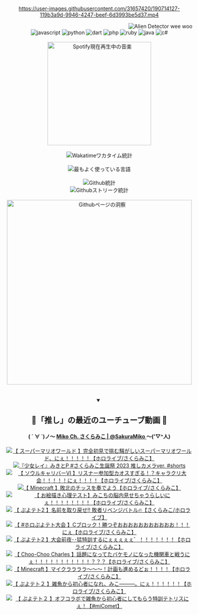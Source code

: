 <!-- START: HERO IMAGE GIF ////////// ////////// ////////// -->
<!-- <img src="@/../assets/img/gaming/ghost-of-tsushima.gif" width="100%"  alt="nellyXinwei's Hero Gif Image"/> -->
<!-- END: HERO IMAGE GIF ////////// ////////// ////////// -->

<div align="center" >  
  
<!-- START:ワンピース 第1015話「ルフィはRED ROCを使う」 -->
<https://user-images.githubusercontent.com/31657420/190714127-119b3a9d-9946-4247-beef-6d3993be5d37.mp4>
<!-- END:ワンピース 第1015話「ルフィはRED ROCを使う」 -->

<!-- START:VISITOR COUNTER -->
<div width="100%" align="right">

<img src="https://komarev.com/ghpvc/?username=nellyXinwei&label=🛸&color=grey&style=for-the-badge&labelcolor=ffffff" alt="Alien Detector wee woo"/>

</div>
<!-- END:VISITOR COUNTER -->

<!-- START: PROGRAMMING LANGUAGES -->
<!-- 色彩 Color Scheme:
#961E3A, #8A0D42, #5A0640, #4F265E, #2B355A, #3E759B, #CC4246,
#BB2649, #AD1052, #700750, #633075, #364270, #4E92C2, #FF5357
Sauce: https://www.webcreatorbox.com/inspiration/pantone-2023
-->

<img src="https://img.shields.io/badge/javascript%20-%23BB2649.svg?&style=for-the-badge&logo=javascript&logoColor=white&labelColor=961E3A" alt="javascript"/>
<img src="https://img.shields.io/badge/python%20-%23AD1052.svg?&style=for-the-badge&logo=python&logoColor=white&labelColor=8A0D42" alt="python" />
<img src="https://img.shields.io/badge/dart%20-%23700750.svg?&style=for-the-badge&logo=dart&logoColor=white&labelColor=5A0640" alt="dart"/>
<img src="https://img.shields.io/badge/php%20-%23633075.svg?&style=for-the-badge&logo=php&logoColor=white&labelColor=4F265E" alt="php"/>
<img src="https://img.shields.io/badge/ruby%20-%23364270.svg?&style=for-the-badge&logo=ruby&logoColor=white&labelColor=2B355A" alt="ruby"/>
<img src="https://img.shields.io/badge/java%20-%234E92C2.svg?&style=for-the-badge&logo=openjdk&logoColor=white&labelColor=3E759B" alt="java"/>
<img src="https://img.shields.io/badge/c%23-%23FF5357.svg?style=for-the-badge&logo=c-sharp&logoColor=white&labelColor=CC4246" alt="c#"/>  
<!-- END: PROGRAMMING LANGUAGES -->

<br>
<br>

<!-- START: MUSIC STATUS -->
  <!-- <a href="https://newojima-gsrs-20220114.vercel.app/api/now-playing?open">
    <img src="https://newojima-gsrs-20220114.vercel.app/api/now-playing" alt="Spotify現在再生中の音楽">
  </a> -->
  <img src="https://newojima-grss-20230114.vercel.app/api/spotify?border_color=transparent" alt="Spotify現在再生中の音楽" width="280px">
<!-- END: MUSIC STATUS -->

<br>
<br>

<!-- START: GITHUB STATUS -->
<!-- 色彩 Color Scheme:  #BB2649, #AD1052, #700750, #633075 -->
<img align="center" src="https://newojima-grs-20230109.vercel.app/api/wakatime?username=newojima&layout=compact&langs_count=10&locale=ja&hide_title=false&title_color=fff&hide_border=true&text_color=fff&bg_color=BB2649,BB2649,633075,633075&hide=other,css,html,bash,xml,git%20config,makefile,properties,yaml,markdown,text,json,jsx" alt="Wakatimeワカタイム統計"/>

<br>
<br>

<!-- 色彩 Color Scheme:  #633075, #364270, #4E92C2 -->
  <img align="center" src="https://newojima-grs-20230109.vercel.app/api/top-langs?username=newojima&layout=compact&text_color=fff&icon_color=fff&hide_border=true&&locale=ja&hide_title=false&title_color=fff&include_all_commits=true&card_width=445&langs_count=11&hide=c%23,powershell,shaderlab,hlsl,makefile,jupyter%20notebook,python,html,css,shell,batchfile,less,liquid,hack,scss&bg_color=4F265E,633075,4E92C2" alt="最もよく使っている言語"/>

<br>
<br>

<!-- 色彩 Color Scheme:  #4E92C2, #FF5357 -->
  <img align="center" src="https://newojima-grs-20230109.vercel.app/api?username=newojima&show_icons=true&&locale=ja&title_color=fff&text_color=fff&icon_color=fff&hide_border=true&hide_title=false&count_private=true&include_all_commits=true&card_width=495&disable_animations=true&bg_color=4E92C2,4E92C2,FF5357" alt="Github統計"/>

<br>

<img align="center" src="https://streak-stats.demolab.com?user=newojima&theme=dark&hide_border=true&locale=ja&ring=BB2649&stroke=222222&background=151515&sideLabels=BB2649&currStreakLabel=ffffff&border=BB2649&fire=FF5357&currStreakNum=ffffff&sideNums=FF5357&dates=ffffff" alt="Githubストリーク統計"/>

<br>
<br>

  <img align="center" width="500px" src="@/../assets/img/page-insights.svg" alt="Githubページの洞察"/>
  
</div>
<!-- END: GITHUB STATUS -->

<br>
<br>

<div align="center">
<details open>
  <summary>

  </summary>

  <h2 align="center">🌸「推し」の最近のユーチューブ動画 🌸</h2>
  <h4>
  ( ´ ∀ `)ノ～ 
  <a href="https://www.youtube.com/@SakuraMiko">Miko Ch. さくらみこ | @SakuraMiko
  </a>
   ～('▽^人)
  </h4>

  <!-- BEGIN YOUTUBE-CARDS -->
<a href="https://www.youtube.com/watch?v=DwfORL8KlGg"><img src="https://ytcards.demolab.com/?id=DwfORL8KlGg&title=%E3%80%90+%E3%82%B9%E3%83%BC%E3%83%91%E3%83%BC%E3%83%9E%E3%83%AA%E3%82%AA%E3%83%AF%E3%83%BC%E3%83%AB%E3%83%89+%E3%80%91%E5%AE%8C%E5%85%A8%E5%88%9D%E8%A6%8B%E3%81%A7%E6%8C%91%E3%82%80%E9%A8%92%E3%81%8C%E3%81%97%E3%81%84%E3%82%B9%E3%83%BC%E3%83%91%E3%83%BC%E3%83%9E%E3%83%AA%E3%82%AA%E3%83%AF%E3%83%BC%E3%83%AB%E3%83%89%E3%80%81%E3%81%AB%E3%81%87%EF%BC%81%EF%BC%81%EF%BC%81%EF%BC%81%EF%BC%81%E3%80%90%E3%83%9B%E3%83%AD%E3%83%A9%E3%82%A4%E3%83%96%2F%E3%81%95%E3%81%8F%E3%82%89%E3%81%BF%E3%81%93%E3%80%91&lang=ja&timestamp=1682447244&background_color=%230d1117&title_color=%23ffffff&stats_color=%23dedede&width=187&duration=16966" alt="【 スーパーマリオワールド 】完全初見で挑む騒がしいスーパーマリオワールド、にぇ！！！！！【ホロライブ/さくらみこ】" title="【 スーパーマリオワールド 】完全初見で挑む騒がしいスーパーマリオワールド、にぇ！！！！！【ホロライブ/さくらみこ】"></a>
<a href="https://www.youtube.com/watch?v=-wo8ZhFGN58"><img src="https://ytcards.demolab.com/?id=-wo8ZhFGN58&title=%E3%80%8E%E5%B0%91%E5%A5%B3%E3%83%AC%E3%82%A4%E3%80%8F%E3%81%BF%E3%81%8D%E3%81%A8P++%23%E3%81%95%E3%81%8F%E3%82%89%E3%81%BF%E3%81%93%E7%94%9F%E8%AA%95%E7%A5%AD+2023+%E6%8E%A8%E3%81%97%E3%82%AB%E3%83%A1%E3%83%A9ver.+%23shorts&lang=ja&timestamp=1682339818&background_color=%230d1117&title_color=%23ffffff&stats_color=%23dedede&width=187&duration=52" alt="『少女レイ』みきとP  #さくらみこ生誕祭 2023 推しカメラver. #shorts" title="『少女レイ』みきとP  #さくらみこ生誕祭 2023 推しカメラver. #shorts"></a>
<a href="https://www.youtube.com/watch?v=wnA8fJ8-9Hc"><img src="https://ytcards.demolab.com/?id=wnA8fJ8-9Hc&title=%E3%80%90+%E3%82%BD%E3%82%A6%E3%83%AB%E3%82%AD%E3%83%A3%E3%83%AA%E3%83%90%E3%83%BC%E2%85%A5+%E3%80%91%E3%83%AA%E3%82%B9%E3%83%8A%E3%83%BC%E5%8F%82%E5%8A%A0%E5%9E%8B%E3%82%AB%E3%82%AA%E3%82%B9%E3%81%99%E3%81%8E%E3%82%8B%EF%BC%81%EF%BC%9F%E3%82%AD%E3%83%A3%E3%83%A9%E3%82%AF%E3%83%AA%E5%A4%A7%E4%BC%9A%EF%BC%81%EF%BC%81%EF%BC%81%EF%BC%81%EF%BC%81%E3%81%AB%E3%81%87%EF%BC%81%EF%BC%81%EF%BC%81%EF%BC%81%E3%80%90%E3%83%9B%E3%83%AD%E3%83%A9%E3%82%A4%E3%83%96%2F%E3%81%95%E3%81%8F%E3%82%89%E3%81%BF%E3%81%93%E3%80%91&lang=ja&timestamp=1682263519&background_color=%230d1117&title_color=%23ffffff&stats_color=%23dedede&width=187&duration=11371" alt="【 ソウルキャリバーⅥ 】リスナー参加型カオスすぎる！？キャラクリ大会！！！！！にぇ！！！！【ホロライブ/さくらみこ】" title="【 ソウルキャリバーⅥ 】リスナー参加型カオスすぎる！？キャラクリ大会！！！！！にぇ！！！！【ホロライブ/さくらみこ】"></a>
<a href="https://www.youtube.com/watch?v=oL8f15l5WlA"><img src="https://ytcards.demolab.com/?id=oL8f15l5WlA&title=%E3%80%90+Minecraft+%E3%80%91%E6%95%97%E5%8C%97%E3%81%AE%E3%83%81%E3%83%83%E3%82%B9%E3%82%92%E5%A5%8F%E3%81%A7%E3%82%88%E3%81%86%E3%80%90%E3%83%9B%E3%83%AD%E3%83%A9%E3%82%A4%E3%83%96%2F%E3%81%95%E3%81%8F%E3%82%89%E3%81%BF%E3%81%93%E3%80%91&lang=ja&timestamp=1682171443&background_color=%230d1117&title_color=%23ffffff&stats_color=%23dedede&width=187&duration=18937" alt="【 Minecraft 】敗北のチッスを奏でよう【ホロライブ/さくらみこ】" title="【 Minecraft 】敗北のチッスを奏でよう【ホロライブ/さくらみこ】"></a>
<a href="https://www.youtube.com/watch?v=q_nOhoFeCCU"><img src="https://ytcards.demolab.com/?id=q_nOhoFeCCU&title=%E3%80%90+%E3%81%8A%E7%B5%B5%E6%8F%8F%E3%81%8D%E5%BF%83%E7%90%86%E3%83%86%E3%82%B9%E3%83%88%E3%80%91%E3%81%BF%E3%81%93%E3%81%A1%E3%81%AE%E8%84%B3%E5%86%85%E8%A6%8B%E3%81%9B%E3%81%A1%E3%82%83%E3%81%86%E3%82%89%E3%81%97%E3%81%84%E3%81%AB%E3%81%87%EF%BC%81%EF%BC%81%EF%BC%81%EF%BC%81%EF%BC%81%EF%BC%81%EF%BC%81%EF%BC%81%E3%80%90%E3%83%9B%E3%83%AD%E3%83%A9%E3%82%A4%E3%83%96%2F%E3%81%95%E3%81%8F%E3%82%89%E3%81%BF%E3%81%93%E3%80%91&lang=ja&timestamp=1682168082&background_color=%230d1117&title_color=%23ffffff&stats_color=%23dedede&width=187&duration=6111" alt="【 お絵描き心理テスト】みこちの脳内見せちゃうらしいにぇ！！！！！！！！【ホロライブ/さくらみこ】" title="【 お絵描き心理テスト】みこちの脳内見せちゃうらしいにぇ！！！！！！！！【ホロライブ/さくらみこ】"></a>
<a href="https://www.youtube.com/watch?v=6U05WyFSk04"><img src="https://ytcards.demolab.com/?id=6U05WyFSk04&title=%E3%80%90+%E3%81%B7%E3%82%88%E3%83%86%E3%83%882+%E3%80%91%E5%90%8D%E5%89%8D%E3%82%92%E5%8F%96%E3%82%8A%E6%88%BB%E3%81%9B%E2%80%BC+%E6%95%97%E8%80%85%E3%83%AA%E3%83%99%E3%83%B3%E3%82%B8%E3%83%90%E3%83%88%E3%83%AB%F0%9F%94%A5%E3%80%90%E3%81%95%E3%81%8F%E3%82%89%E3%81%BF%E3%81%93%2F%E3%83%9B%E3%83%AD%E3%83%A9%E3%82%A4%E3%83%96%E3%80%91&lang=ja&timestamp=1681736102&background_color=%230d1117&title_color=%23ffffff&stats_color=%23dedede&width=187&duration=4737" alt="【 ぷよテト2 】名前を取り戻せ‼ 敗者リベンジバトル🔥【さくらみこ/ホロライブ】" title="【 ぷよテト2 】名前を取り戻せ‼ 敗者リベンジバトル🔥【さくらみこ/ホロライブ】"></a>
<a href="https://www.youtube.com/watch?v=N9lkudxMS64"><img src="https://ytcards.demolab.com/?id=N9lkudxMS64&title=%E3%80%90+%23%E3%83%9B%E3%83%AD%E3%81%B7%E3%82%88%E3%83%86%E3%83%88%E5%A4%A7%E4%BC%9A+%E3%80%91C%E3%83%96%E3%83%AD%E3%83%83%E3%82%AF%EF%BC%81%E5%8B%9D%E3%81%A4%E3%81%9E%E3%81%8A%E3%81%8A%E3%81%8A%E3%81%8A%E3%81%8A%E3%81%8A%E3%81%8A%E3%81%8A%E3%81%8A%E3%81%8A%E3%81%8A%EF%BC%81%EF%BC%81%EF%BC%81%E3%81%AB%E3%81%87%E3%80%90%E3%83%9B%E3%83%AD%E3%83%A9%E3%82%A4%E3%83%96%2F%E3%81%95%E3%81%8F%E3%82%89%E3%81%BF%E3%81%93%E3%80%91&lang=ja&timestamp=1681649514&background_color=%230d1117&title_color=%23ffffff&stats_color=%23dedede&width=187&duration=1426" alt="【 #ホロぷよテト大会 】Cブロック！勝つぞおおおおおおおおおおお！！！にぇ【ホロライブ/さくらみこ】" title="【 #ホロぷよテト大会 】Cブロック！勝つぞおおおおおおおおおおお！！！にぇ【ホロライブ/さくらみこ】"></a>
<a href="https://www.youtube.com/watch?v=lONtycUKmMY"><img src="https://ytcards.demolab.com/?id=lONtycUKmMY&title=%E3%80%90+%E3%81%B7%E3%82%88%E3%83%86%E3%83%882+%E3%80%91%E5%A4%A7%E4%BC%9A%E5%89%8D%E5%A4%9C%EF%BD%A5%EF%BD%A5%E7%8C%9B%E7%89%B9%E8%A8%93%E3%81%99%E3%82%8B%E3%81%AB%E3%81%87%E3%81%87%E3%81%87%E3%81%87%E3%81%87%E3%82%9B%EF%BC%81%EF%BC%81%EF%BC%81%EF%BC%81%EF%BC%81%EF%BC%81%EF%BC%81%E3%80%90%E3%83%9B%E3%83%AD%E3%83%A9%E3%82%A4%E3%83%96%2F%E3%81%95%E3%81%8F%E3%82%89%E3%81%BF%E3%81%93%E3%80%91&lang=ja&timestamp=1681604291&background_color=%230d1117&title_color=%23ffffff&stats_color=%23dedede&width=187&duration=22266" alt="【 ぷよテト2 】大会前夜･･猛特訓するにぇぇぇぇぇ゛！！！！！！！【ホロライブ/さくらみこ】" title="【 ぷよテト2 】大会前夜･･猛特訓するにぇぇぇぇぇ゛！！！！！！！【ホロライブ/さくらみこ】"></a>
<a href="https://www.youtube.com/watch?v=GzzcOl-sAfc"><img src="https://ytcards.demolab.com/?id=GzzcOl-sAfc&title=%E3%80%90+Choo-Choo+Charles+%E3%80%91%E8%A9%B1%E9%A1%8C%E3%81%AB%E3%81%AA%E3%81%A3%E3%81%A6%E3%81%9F%E3%83%90%E3%82%B1%E3%83%A2%E3%83%8E%E3%81%AB%E3%81%AA%E3%81%A3%E3%81%9F%E6%A9%9F%E9%96%A2%E8%BB%8A%E3%81%A8%E6%88%A6%E3%81%86%E3%81%AB%E3%81%87%EF%BC%81%EF%BC%81%EF%BC%81%EF%BC%81%EF%BC%81%EF%BC%81%EF%BC%81%EF%BC%81%EF%BC%81%EF%BC%81%EF%BC%81%EF%BC%9F%EF%BC%9F%EF%BC%9F%E3%80%90%E3%83%9B%E3%83%AD%E3%83%A9%E3%82%A4%E3%83%96%2F%E3%81%95%E3%81%8F%E3%82%89%E3%81%BF%E3%81%93%E3%80%91&lang=ja&timestamp=1681507057&background_color=%230d1117&title_color=%23ffffff&stats_color=%23dedede&width=187&duration=13851" alt="【 Choo-Choo Charles 】話題になってたバケモノになった機関車と戦うにぇ！！！！！！！！！！！？？？【ホロライブ/さくらみこ】" title="【 Choo-Choo Charles 】話題になってたバケモノになった機関車と戦うにぇ！！！！！！！！！！！？？？【ホロライブ/さくらみこ】"></a>
<a href="https://www.youtube.com/watch?v=v7MY9ec2ZaA"><img src="https://ytcards.demolab.com/?id=v7MY9ec2ZaA&title=%E3%80%90+Minecraft+%E3%80%91%E3%83%9E%E3%82%A4%E3%82%AF%E3%83%A9%E3%83%A9%E3%83%A9%E3%83%A9%EF%BD%9E%EF%BD%9E%EF%BD%9E%EF%BC%81%E8%A8%88%E7%94%BB%E3%82%82%E9%80%B2%E3%82%81%E3%82%8B%E3%81%A9%E3%81%89%EF%BC%81%EF%BC%81%EF%BC%81%EF%BC%81%E3%80%90%E3%83%9B%E3%83%AD%E3%83%A9%E3%82%A4%E3%83%96%2F%E3%81%95%E3%81%8F%E3%82%89%E3%81%BF%E3%81%93%E3%80%91&lang=ja&timestamp=1681317837&background_color=%230d1117&title_color=%23ffffff&stats_color=%23dedede&width=187&duration=14635" alt="【 Minecraft 】マイクララララ～～～！計画も進めるどぉ！！！！【ホロライブ/さくらみこ】" title="【 Minecraft 】マイクララララ～～～！計画も進めるどぉ！！！！【ホロライブ/さくらみこ】"></a>
<a href="https://www.youtube.com/watch?v=F6aP3Pz3knM"><img src="https://ytcards.demolab.com/?id=F6aP3Pz3knM&title=%E3%80%90+%E3%81%B7%E3%82%88%E3%83%86%E3%83%88%EF%BC%92+%E3%80%91%E9%9B%91%E9%AD%9A%E3%81%8B%E3%82%89%E5%88%9D%E5%BF%83%E8%80%85%E3%81%AB%E3%81%AA%E3%82%8C%E3%80%81%E3%81%BF%E3%81%93%E2%80%95%E2%80%95%E2%80%95%E3%80%82%E3%81%AB%E3%81%87%EF%BC%81%EF%BC%81%EF%BC%81%EF%BC%81%EF%BC%81%EF%BC%81%E3%80%90%E3%83%9B%E3%83%AD%E3%83%A9%E3%82%A4%E3%83%96%2F%E3%81%95%E3%81%8F%E3%82%89%E3%81%BF%E3%81%93%E3%80%91&lang=ja&timestamp=1681164382&background_color=%230d1117&title_color=%23ffffff&stats_color=%23dedede&width=187&duration=14501" alt="【 ぷよテト２ 】雑魚から初心者になれ、みこ―――。にぇ！！！！！！【ホロライブ/さくらみこ】" title="【 ぷよテト２ 】雑魚から初心者になれ、みこ―――。にぇ！！！！！！【ホロライブ/さくらみこ】"></a>
<a href="https://www.youtube.com/watch?v=Kbc93McrEa4"><img src="https://ytcards.demolab.com/?id=Kbc93McrEa4&title=%E3%80%90+%E3%81%B7%E3%82%88%E3%83%86%E3%83%88%EF%BC%92+%E3%80%91%E3%82%AA%E3%83%95%E3%82%B3%E3%83%A9%E3%83%9C%E3%81%A7%E9%9B%91%E9%AD%9A%E3%81%8B%E3%82%89%E5%88%9D%E5%BF%83%E8%80%85%E3%81%AB%E3%81%97%E3%81%A6%E3%82%82%E3%82%89%E3%81%86%E7%89%B9%E8%A8%93%E3%83%86%E3%83%88%E3%83%AA%E3%82%B9%E3%81%AB%E3%81%87%EF%BC%81%E3%80%90%23miComet%E3%80%91&lang=ja&timestamp=1681050273&background_color=%230d1117&title_color=%23ffffff&stats_color=%23dedede&width=187&duration=7515" alt="【 ぷよテト２ 】オフコラボで雑魚から初心者にしてもらう特訓テトリスにぇ！【#miComet】" title="【 ぷよテト２ 】オフコラボで雑魚から初心者にしてもらう特訓テトリスにぇ！【#miComet】"></a>
<!-- END YOUTUBE-CARDS -->

</div>
  
</details>
